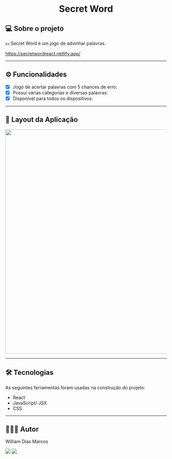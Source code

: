 <h1 align="center"> Secret Word </h1>

## 💻 Sobre o projeto

💵 Secret Word é um jogo de advinhar palavras.

https://secretwordreact.netlify.app/

---

## ⚙️ Funcionalidades

- [x] Jogo de acertar palavras com 5 chances de erro:
- [x] Possui várias categorias e diversas palavras:
- [x] Disponível para todos os dispositivos:

---

## 📱 Layout da Aplicação

 <p text  align="center">
<img img width= "700" src= ""> 
</p>

---

## 🛠 Tecnologias

As seguintes ferramentas foram usadas na construção do projeto:

- React
- JavaScript/ JSX
- CSS

---

## 👨🏼‍💻 Autor

William Dias Marcos

 <a href = "mailto:william.diasmarcos@gmail.com"><img src="https://img.shields.io/badge/-Gmail-%23333?style=for-the-badge&logo=gmail&logoColor=white"        target="_blank"></a>
 <a href="https://www.linkedin.com/in/william-dias-marcos-25981a192" target="_blank"><img src="https://img.shields.io/badge/-LinkedIn-%230077B5?style=for-the-badge&logo=linkedin&logoColor=white" target="_blank"></a>
